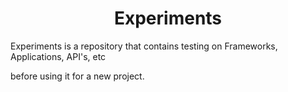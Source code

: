 <h1 align="center">Experiments</h1>


Experiments is a repository that contains testing on Frameworks, Applications, API's, etc 

before using it for a new project. 
